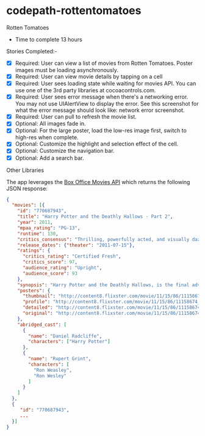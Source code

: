 codepath-rottentomatoes
=======================

Rotten Tomatoes

* Time to complete 13 hours

Stories Completed:-
* [x] Required: User can view a list of movies from Rotten Tomatoes. Poster images must be loading asynchronously.
* [x] Required: User can view movie details by tapping on a cell 
* [x] Required: User sees loading state while waiting for movies API. You can use one of the 3rd party libraries at cocoacontrols.com.
* [x] Required: User sees error message when there's a networking error. You may not use UIAlertView to display the error. See this screenshot for what the error message should look like: network error screenshot.
* [x] Required: User can pull to refresh the movie list.
* [x] Optional: All images fade in.
* [x] Optional: For the large poster, load the low-res image first, switch to high-res when complete.
* [x] Optional: Customize the highlight and selection effect of the cell.
* [x] Optional: Customize the navigation bar.
* [x] Optional: Add a search bar.

Other Libraries

The app leverages the [Box Office Movies API](http://developer.rottentomatoes.com/docs/read/json/v10/Box_Office_Movies) which returns the following JSON response:

```json
{
  "movies": [{
    "id": "770687943",
    "title": "Harry Potter and the Deathly Hallows - Part 2",
    "year": 2011,
    "mpaa_rating": "PG-13",
    "runtime": 130,
    "critics_consensus": "Thrilling, powerfully acted, and visually dazzling...",
    "release_dates": {"theater": "2011-07-15"},
    "ratings": {
      "critics_rating": "Certified Fresh",
      "critics_score": 97,
      "audience_rating": "Upright",
      "audience_score": 93
    },
    "synopsis": "Harry Potter and the Deathly Hallows, is the final adventure...",
    "posters": {
      "thumbnail": "http://content8.flixster.com/movie/11/15/86/11158674_mob.jpg",
      "profile": "http://content8.flixster.com/movie/11/15/86/11158674_pro.jpg",
      "detailed": "http://content8.flixster.com/movie/11/15/86/11158674_det.jpg",
      "original": "http://content8.flixster.com/movie/11/15/86/11158674_ori.jpg"
    },
    "abridged_cast": [
      {
        "name": "Daniel Radcliffe",
        "characters": ["Harry Potter"]
      },
      {
        "name": "Rupert Grint",
        "characters": [
          "Ron Weasley",
          "Ron Wesley"
        ]
      }
    ]
  }, 
  {
     "id": "770687943",
     ...
  }]
}
